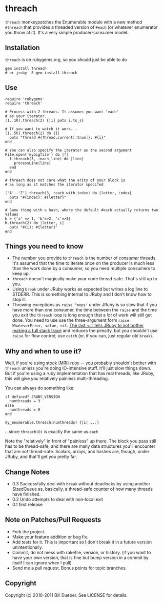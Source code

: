 # threach

`threach` monkeypatches the Enumerable module with a new method `#threach` that provides a threaded version of `#each` (or whatever enumerator you throw at it). It's a very simple producer-consumer model. 

## Installation

`threach` is on rubygems.org, so you should just be able to do

    gem install threach
    # or jruby -S gem install threach

## Use

    require 'rubygems'
    require 'threach'
    
    # Process with 2 threads. It assumes you want 'each'
    # as your iterator.
    (1..10).threach(2) {|i| puts i.to_s}  
    
    # If you want to watch it work...
    (1..50).threach(2) do |i|
      puts "Thread #{Thread.current[:tnum]}: #{i}"
    end

    # You can also specify the iterator as the second argument
    File.open('mybigfile') do |f|
      f.threach(3, :each_line) do |line|
        processLine(line)
      end
    end

    # threach does not care what the arity of your block is
    # as long as it matches the iterator specifed

    ('A'..'Z').threach(3, :each_with_index) do |letter, index|
      puts "#{index}: #{letter}"
    end

    # Same thing with a hash, where the default #each actually returns two values
    h = {'a' => 1, 'b'=>2, 'c'=>3}
    h.threach(2) do |letter, i|
      puts "#{i}: #{letter}"
    end

## Things you need to know

* The number you provide to `threach` is the number of *consumer* threads. It's assumed that the time to iterate once on the producer is much less than the work done by a consumer, so you need multiple consumers to keep up.
* `threach` doesn't magically make your code thread-safe. That's still up to you.
* Using `break` under JRuby works as expected but writes a log line to STDERR. This is something internal to JRuby and I don't know how to stop it.
* Throwing exceptions as `raise "oops'` under JRuby is so slow that if you have more than one consumer, the time between the `raise` and the time you exit the `threach` loop is long enough that a *lot* of work will still get done. You need to use use the three-argument form `raise WhateverError, value, nil`. [The last `nil` tells JRuby to not bother making a full stack trace](http://jira.codehaus.org/browse/JRUBY-5534) and reduces the penalty, but you shouldn't use `raise` for flow control; use `catch` (or, if you can, just regular old `break`).


## Why and when to use it?

Well, if you're using stock (MRI) ruby -- you probably shouldn't bother with `threach` unless you're doing IO-intensive stuff. It'll just slow things down. But if you're using a ruby implementation that has real threads, like JRuby, this will give you relatively painless multi-threading.

You can always do something like:

    if defined? JRUBY_VERSION
      numthreads = 3
    else
      numthreads = 0
    end

    my_enumerable.threach(numthreads) {|i| ...}

...since `threach(0)` is exactly the same as `each`

Note the "relatively" in front of "painless" up there. The block you pass still has to be thread-safe, and there are many data structures you'll encounter that are *not* thread-safe. Scalars, arrays, and hashes are, though, under JRuby, and that'll get you pretty far.

## Change Notes

* 0.3 Successfully deal with `break` without deadlocks by using another SizedQueue as, basically, a thread-safe counter of how many threads have finished.
* 0.2 Undo attempts to deal with non-local exit
* 0.1 first release


## Note on Patches/Pull Requests
 
* Fork the project.
* Make your feature addition or bug fix.
* Add tests for it. This is important so I don't break it in a
  future version unintentionally.
* Commit, do not mess with rakefile, version, or history.
  (if you want to have your own version, that is fine but bump version in a commit by itself I can ignore when I pull)
* Send me a pull request. Bonus points for topic branches.

## Copyright

Copyright (c) 2010-2011 Bill Dueber. See LICENSE for details.
